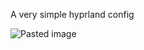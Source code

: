 A very simple hyprland config

![Pasted image](https://github.com/user-attachments/assets/9eb72e6b-83d5-4a8f-a1ab-0a2cb892ef02)

